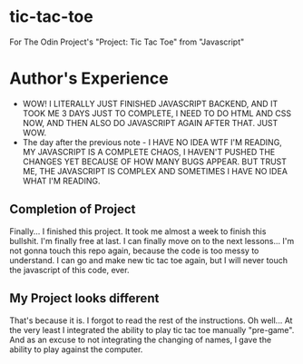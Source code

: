 # tic-tac-toe
For The Odin Project's "Project: Tic Tac Toe" from "Javascript"

# Author's Experience
- WOW! I LITERALLY JUST FINISHED JAVASCRIPT BACKEND, AND IT TOOK ME 3 DAYS JUST TO COMPLETE, I NEED TO DO HTML AND CSS NOW, AND THEN ALSO DO JAVASCRIPT AGAIN AFTER THAT. JUST WOW.
- The day after the previous note - I HAVE NO IDEA WTF I'M READING, MY JAVASCRIPT IS A COMPLETE CHAOS, I HAVEN'T PUSHED THE CHANGES YET BECAUSE OF HOW MANY BUGS APPEAR. BUT TRUST ME, THE JAVASCRIPT IS COMPLEX AND SOMETIMES I HAVE NO IDEA WHAT I'M READING.

## Completion of Project
Finally... I finished this project. It took me almost a week to finish this bullshit. I'm finally free at last. I can finally move on to the next lessons... I'm not gonna touch this repo again, because the code is too messy to understand. I can go and make new tic tac toe again, but I will never touch the javascript of this code, ever.

## My Project looks different
That's because it is. I forgot to read the rest of the instructions. Oh well...
At the very least I integrated the ability to play tic tac toe manually "pre-game".
And as an excuse to not integrating the changing of names, I gave the ability to play against the computer.
